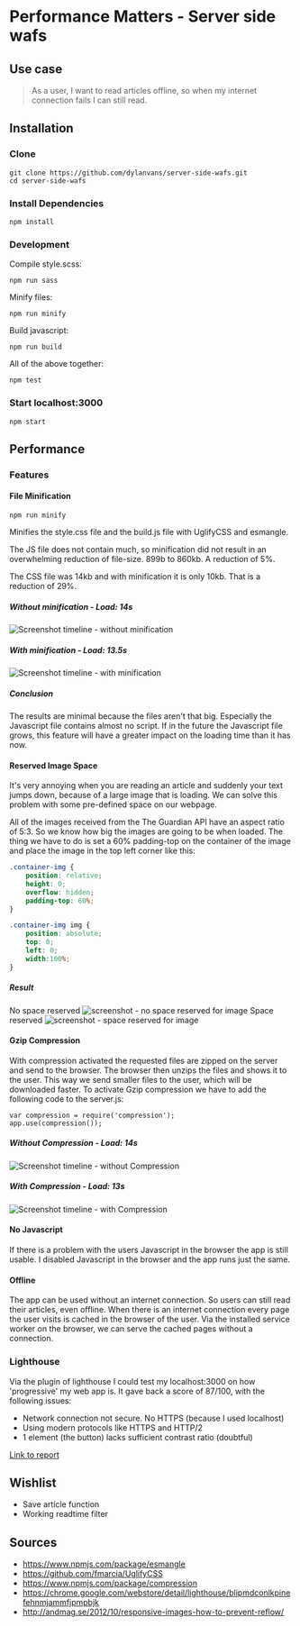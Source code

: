 # Performance Matters - Server side wafs
## Use case
> As a user, I want to read articles offline, so when my internet connection fails I can still read.

## Installation
### Clone
```
git clone https://github.com/dylanvans/server-side-wafs.git
cd server-side-wafs
```
### Install Dependencies
```
npm install
```
### Development
Compile style.scss:
```
npm run sass
```
Minify files:
```
npm run minify
```
Build javascript:
```
npm run build
```
All of the above together:
```
npm test
```

### Start localhost:3000
```
npm start
```

## Performance
### Features
#### File Minification 
```
npm run minify
```
Minifies the style.css file and the build.js file with UglifyCSS and esmangle.

The JS file does not contain much, so minification did not result in an overwhelming reduction of file-size. 899b to 860kb. A reduction of 5%.

The CSS file was 14kb and with minification it is only 10kb. That is a reduction of 29%.

##### Without minification - Load: 14s
![Screenshot timeline - without minification](https://github.com/dylanvans/server-side-wafs/blob/dev/readme-img/normal.png)
##### With minification - Load: 13.5s
![Screenshot timeline - with minification](https://github.com/dylanvans/server-side-wafs/blob/dev/readme-img/minify.png)

##### Conclusion
The results are minimal because the files aren't that big. Especially the Javascript file contains almost no script. If in the future the Javascript file grows, this feature will have a greater impact on the loading time than it has now.

#### Reserved Image Space
It's very annoying when you are reading an article and suddenly your text jumps down, because of a large image that is loading. We can solve this problem with some pre-defined space on our webpage.

All of the images received from the The Guardian API have an aspect ratio of 5:3. So we know how big the images are going to be when loaded. The thing we have to do is set a 60% padding-top on the container of the image and place the image in the top left corner like this:

``` css
.container-img {
	position: relative;
	height: 0;
	overflow: hidden;
	padding-top: 60%;
}

.container-img img {
	position: absolute;
	top: 0;
	left: 0;
	width:100%;
}
```
##### Result
No space reserved
![screenshot - no space reserved for image](https://github.com/dylanvans/server-side-wafs/blob/dev/readme-img/no-space-reserved.png)
Space reserved
![screenshot - space reserved for image](https://github.com/dylanvans/server-side-wafs/blob/dev/readme-img/space-reserved.png)

#### Gzip Compression
With compression activated the requested files are zipped on the server and send to the browser. The browser then unzips the files and shows it to the user. This way we send smaller files to the user, which will be downloaded faster. To activate Gzip compression we have to add the following code to the server.js:
```
var compression = require('compression');
app.use(compression());
```

##### Without Compression - Load: 14s
![Screenshot timeline - without Compression](https://github.com/dylanvans/server-side-wafs/blob/dev/readme-img/normal.png)
##### With Compression - Load: 13s
![Screenshot timeline - with Compression](https://github.com/dylanvans/server-side-wafs/blob/dev/readme-img/minify.png)

#### No Javascript
If there is a problem with the users Javascript in the browser the app is still usable. I disabled Javascript in the browser and the app runs just the same.

#### Offline
The app can be used without an internet connection. So users can still read their articles, even offline. When there is an internet connection every page the user visits is cached in the browser of the user. Via the installed service worker on the browser, we can serve the cached pages without a connection.

### Lighthouse
Via the plugin of lighthouse I could test my localhost:3000 on how 'progressive' my web app is. It gave back a score of 87/100, with the following issues:
- Network connection not secure. No HTTPS (because I used localhost)
- Using modern protocols like HTTPS and HTTP/2
- 1 element (the button) lacks sufficient contrast ratio (doubtful)

[Link to report](https://github.com/dylanvans/server-side-wafs/lighthouse-report.html)

## Wishlist
- Save article function
- Working readtime filter

## Sources
- https://www.npmjs.com/package/esmangle
- https://github.com/fmarcia/UglifyCSS
- https://www.npmjs.com/package/compression
- https://chrome.google.com/webstore/detail/lighthouse/blipmdconlkpinefehnmjammfjpmpbjk
- http://andmag.se/2012/10/responsive-images-how-to-prevent-reflow/
